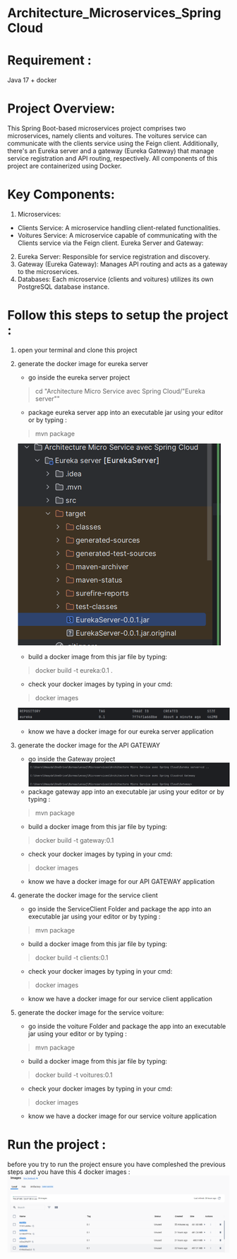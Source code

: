 # Architecture_Microservices_SpringCloud

# Requirement :
Java 17 + docker

# Project Overview:

This Spring Boot-based microservices project comprises two microservices, namely clients and voitures. The voitures service can communicate with the clients service using the Feign client. Additionally, there's an Eureka server and a gateway (Eureka Gateway) that manage service registration and API routing, respectively. All components of this project are containerized using Docker.

# Key Components:

1) Microservices:

- Clients Service: A microservice handling client-related functionalities.
- Voitures Service: A microservice capable of communicating with the Clients service via the Feign client.
Eureka Server and Gateway:

2) Eureka Server:
Responsible for service registration and discovery.
3) Gateway (Eureka Gateway):
Manages API routing and acts as a gateway to the microservices.
4) Databases:
Each microservice (clients and voitures) utilizes its own PostgreSQL database instance.
# Follow this steps to setup  the project :
1)  open your terminal and clone this project
2)  generate the docker image for eureka server 
    - go inside the eureka server project 
    >cd "Architecture Micro Service avec Spring Cloud/"Eureka server""
    - package eureka server app into an executable jar using your editor or by typing :
    >mvn package 

    ![img_2.png](img_2.png)

    - build a docker image from this jar file by typing:
    > docker build -t eureka:0.1 .
    - check your docker images by typing in your cmd:
    > docker images 
    
    ![img.png](img.png)
    + know we have a docker image for our  eureka server  application
    
3)   generate the docker image for the API GATEWAY 
     - go inside the Gateway project
    ![img_1.png](img_1.png)
     - package gateway  app into an executable jar using your editor or by typing :
     > mvn package
     - build a docker image from this jar file by typing:
     > docker build -t gateway:0.1
     - check your docker images by typing in your cmd:
     > docker images
     + know we have a docker image for our  API GATEWAY  application
4) generate the docker image for the service client 
    - go inside the ServiceClient Folder and package the app into an executable jar using your editor or by typing :
    > mvn package
    - build a docker image from this jar file by typing:
     > docker build -t clients:0.1
    - check your docker images by typing in your cmd:
     > docker images
   + know we have a docker image for our  service client  application
5) generate the docker image for the service voiture:
    - go inside the voiture Folder and package the app into an executable jar using your editor or by typing :
   > mvn package
    - build a docker image from this jar file by typing:
   > docker build -t voitures:0.1
    - check your docker images by typing in your cmd:
   > docker images
    + know we have a docker image for our  service voiture  application
    
# Run the project :
before you try to run the project ensure you have compleshed the previous steps and you have this 4 docker images :
![img_5.png](img_5.png)